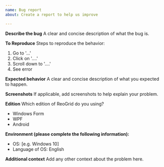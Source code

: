 ```yaml
---
name: Bug report
about: Create a report to help us improve

---
```


**Describe the bug**
A clear and concise description of what the bug is.

**To Reproduce**
Steps to reproduce the behavior:
1. Go to '...'
2. Click on '....'
3. Scroll down to '....'
4. See error

**Expected behavior**
A clear and concise description of what you expected to happen.

**Screenshots**
If applicable, add screenshots to help explain your problem.

**Edition**
Which edition of ReoGrid do you using?
 - Windows Form
 - WPF
 - Android

**Environment (please complete the following information):**
 - OS: [e.g. Windows 10]
 - Language of OS: English

**Additional context**
Add any other context about the problem here.
